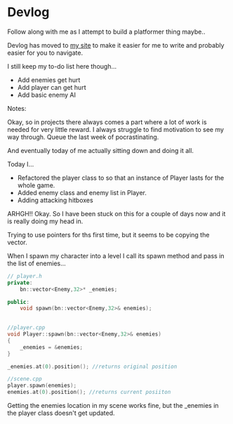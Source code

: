 # Devlog

Follow along with me as I attempt to build a platformer thing maybe..

Devlog has moved to [my site](https://jonoshields.com/gbagamejam2021/) to make it easier for me to write and probably easier for you to navigate.

I still keep my to-do list here though...

+ Add enemies get hurt
+ Add player can get hurt
+ Add basic enemy AI

Notes:

Okay, so in projects there always comes a part where a lot of work is needed for very little reward. I always struggle to find motivation to see my way through. Queue the last week of pocrastinating.

And eventually today of me actually sitting down and doing it all.

Today I...

+ Refactored the player class to so that an instance of Player lasts for the whole game.
+ Added enemy class and enemy list in Player.
+ Adding attacking hitboxes

ARHGH!! Okay. So I have been stuck on this for a couple of days now and it is really doing my head in.

Trying to use pointers for ths first time, but it seems to be copying the vector.

When I spawn my character into a level I call its spawn method and pass in the list of enemies...

``` cpp
// player.h
private:
    bn::vector<Enemy,32>* _enemies;

public:
    void spawn(bn::vector<Enemy,32>& enemies);
            

//player.cpp
void Player::spawn(bn::vector<Enemy,32>& enemies)
{
    _enemies = &enemies;
}

_enemies.at(0).position(); //returns original position

//scene.cpp
player.spawn(enemies);
enemies.at(0).position(); //returns current posiiton
```

Getting the enemies location in my scene works fine, but the _enemies in the player class doesn't get updated.